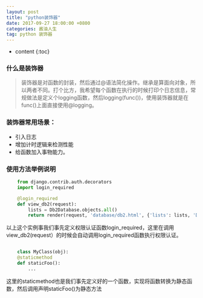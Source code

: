 ```yaml
---
layout: post
title: "python装饰器"
date: 2017-09-27 18:00:00 +0800 
categories: 酱油人生
tag: python 装饰器
---
```

* content
{:toc}

### 什么是装饰器
> 装饰器是对函数的封装，然后通过@语法简化操作。继承是算面向对象，所以两者不同。打个比方，我希望每个函数在执行的时候打印个日志信息，常规做法是定义个logging函数，然后logging(func())，使用装饰器就是在func()上面直接使用@logging。

### 装饰器常用场景：
* 引入日志
* 增加计时逻辑来检测性能
* 给函数加入事物能力。

### 使用方法举例说明

```python
	from django.contrib.auth.decorators 
	import login_required

    @login_required
	def view_db2(request):
	    lists = Db2Database.objects.all()
	    return render(request, 'database/db2.html', {'lists': lists, 'DSM_URL': DSM_URL})

```
以上这个实例事我们事先定义权限认证函数login_required，这里在调用view_db2(request）的时候会自动调用login_required函数执行权限认证。

```python

    class MyClass(obj):
    @staticmethod
    def staticFoo():
    	...

```
这里的staticmethod也是我们事先定义好的一个函数，实现将函数转换为静态函数，然后调用声明staticFoo()为静态方法